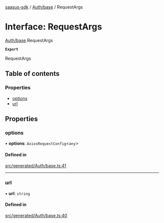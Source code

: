 [saasus-sdk](../README.md) / [Auth/base](../modules/Auth_base.md) / RequestArgs

# Interface: RequestArgs

[Auth/base](../modules/Auth_base.md).RequestArgs

**`Export`**

RequestArgs

## Table of contents

### Properties

- [options](Auth_base.RequestArgs.md#options)
- [url](Auth_base.RequestArgs.md#url)

## Properties

### options

• **options**: `AxiosRequestConfig`\<`any`\>

#### Defined in

[src/generated/Auth/base.ts:41](https://github.com/saasus-platform/saasus-sdk-javascript/blob/c67ac22/src/generated/Auth/base.ts#L41)

___

### url

• **url**: `string`

#### Defined in

[src/generated/Auth/base.ts:40](https://github.com/saasus-platform/saasus-sdk-javascript/blob/c67ac22/src/generated/Auth/base.ts#L40)
